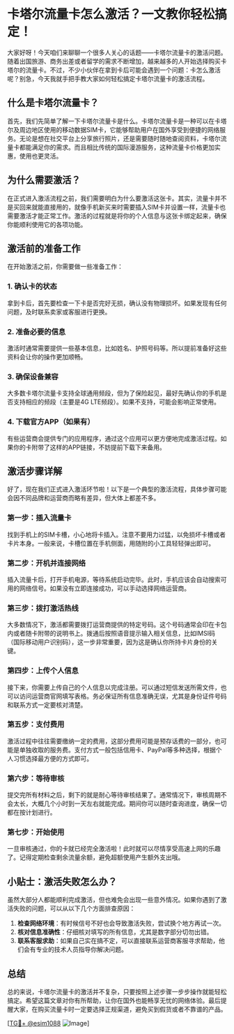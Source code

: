 # 卡塔尔流量卡怎么激活？一文教你轻松搞定！

大家好呀！今天咱们来聊聊一个很多人关心的话题——卡塔尔流量卡的激活问题。随着出国旅游、商务出差或者留学的需求不断增加，越来越多的人开始选择购买卡塔尔的流量卡。不过，不少小伙伴在拿到卡后可能会遇到一个问题：卡怎么激活呢？别急，今天我就手把手教大家如何轻松搞定卡塔尔流量卡的激活流程。

## 什么是卡塔尔流量卡？

首先，我们先简单了解一下卡塔尔流量卡是什么。卡塔尔流量卡是一种可以在卡塔尔及周边地区使用的移动数据SIM卡，它能够帮助用户在国外享受到便捷的网络服务。无论是想在社交平台上分享旅行照片，还是需要随时随地查阅资料，卡塔尔流量卡都能满足你的需求。而且相比传统的国际漫游服务，这种流量卡价格更加实惠，使用也更灵活。

## 为什么需要激活？

在正式进入激活流程之前，我们需要明白为什么要激活这张卡。其实，流量卡并不是买回来就能直接用的，就像手机新买来时需要插入SIM卡并设置一样，流量卡也需要激活才能正常工作。激活的过程就是将你的个人信息与这张卡绑定起来，确保你能顺利使用它的各项功能。

## 激活前的准备工作

在开始激活之前，你需要做一些准备工作：

### 1. 确认卡的状态
拿到卡后，首先要检查一下卡是否完好无损，确认没有物理损坏。如果发现有任何问题，及时联系卖家或客服进行更换。

### 2. 准备必要的信息
激活时通常需要提供一些基本信息，比如姓名、护照号码等。所以提前准备好这些资料会让你的操作更加顺畅。

### 3. 确保设备兼容
大多数卡塔尔流量卡支持全球通用频段，但为了保险起见，最好先确认你的手机是否支持相应的频段（主要是4G LTE频段）。如果不支持，可能会影响正常使用。

### 4. 下载官方APP（如果有）
有些运营商会提供专门的应用程序，通过这个应用可以更方便地完成激活过程。如果你的卡附带了这样的APP链接，不妨提前下载下来备用。

## 激活步骤详解

好了，现在我们正式进入激活环节啦！以下是一个典型的激活流程，具体步骤可能会因不同品牌和运营商而略有差异，但大体上都差不多。

### 第一步：插入流量卡
找到手机上的SIM卡槽，小心地将卡插入。注意不要用力过猛，以免损坏卡槽或者卡片本身。一般来说，卡槽位置在手机侧面，用随附的小工具轻轻弹出即可。

### 第二步：开机并连接网络
插入流量卡后，打开手机电源，等待系统启动完毕。此时，手机应该会自动搜索可用的网络信号。如果没有立即连接成功，可以手动选择网络运营商。

### 第三步：拨打激活热线
大多数情况下，激活都需要拨打运营商提供的特定号码。这个号码通常会印在卡包内或者随卡附带的说明书上。拨通后按照语音提示输入相关信息，比如IMSI码（国际移动用户识别码），这一步非常重要，因为这是确认你所持卡片身份的关键。

### 第四步：上传个人信息
接下来，你需要上传自己的个人信息以完成注册。可以通过短信发送所需文件，也可以访问运营商官网填写表格。务必保证所有信息准确无误，尤其是身份证件号码和联系方式一定要核对清楚。

### 第五步：支付费用
激活过程中往往需要缴纳一定的费用，这部分费用可能是预存话费的一部分，也可能是单独收取的服务费。支付方式一般包括信用卡、PayPal等多种选择，根据个人习惯选择最方便的方式即可。

### 第六步：等待审核
提交完所有材料之后，剩下的就是耐心等待审核结果了。通常情况下，审核周期不会太长，大概几个小时到一天左右就能完成。期间你可以随时查询进度，确保一切都在按计划进行。

### 第七步：开始使用
一旦审核通过，你的卡就已经完全激活啦！此时就可以尽情享受高速上网的乐趣了。记得定期检查剩余流量余额，避免超额使用产生额外支出哦。

## 小贴士：激活失败怎么办？

虽然大部分人都能顺利完成激活，但也难免会出现一些意外情况。如果你遇到了激活失败的问题，可以从以下几个方面排查原因：

1. **检查网络环境**：有时候信号不好也会导致激活失败，尝试换个地方再试一次。
2. **核对信息准确性**：仔细核对填写的所有信息，尤其是数字部分切勿出错。
3. **联系客服求助**：如果自己实在搞不定，可以直接联系运营商客服寻求帮助，他们会有专业的技术人员指导你解决问题。

## 总结

总的来说，卡塔尔流量卡的激活并不复杂，只要按照上述步骤一步步操作就能轻松搞定。希望这篇文章对你有所帮助，让你在国外也能畅享无忧的网络体验。最后提醒大家，在购买流量卡时一定要选择正规渠道，避免买到假货或者不靠谱的产品。

[[TG💪+ @esim1088](https://t.me/s/esim1088) ![Image](https://i.postimg.cc/4NQfJmqS/Snipaste-2025-05-13-00-14-12.png)]